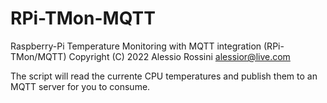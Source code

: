 # RPi-TMon-MQTT

Raspberry-Pi Temperature Monitoring with MQTT integration (RPi-TMon/MQTT)
Copyright (C) 2022 Alessio Rossini alessior@live.com

The script will read the currente CPU temperatures and publish them to an MQTT server for you to consume.
